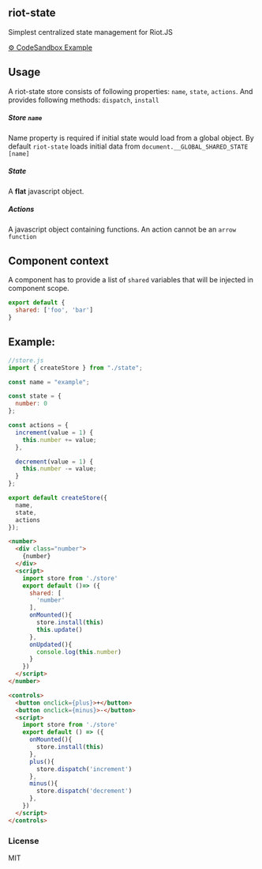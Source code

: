 ## riot-state

Simplest centralized state management for Riot.JS

[⚙ CodeSandbox Example](https://codesandbox.io/s/goofy-satoshi-dbul6)


## Usage

A riot-state store consists of following properties: `name`, `state`, `actions`. And provides following methods: `dispatch`, `install`

##### Store `name`
Name property is required if initial state would load from a global object.
By default `riot-state` loads initial data from `document.__GLOBAL_SHARED_STATE [name]`

##### State
A **flat** javascript object.

##### Actions
A javascript object containing functions. An action cannot be an `arrow function`


## Component context 
A component has to provide a list of `shared` variables that will be injected in component scope.
```javascript
export default {
  shared: ['foo', 'bar']
}
```



## Example:

```javascript
//store.js
import { createStore } from "./state";

const name = "example";

const state = {
  number: 0
};

const actions = {
  increment(value = 1) {
    this.number += value;
  },

  decrement(value = 1) {
    this.number -= value;
  }
};

export default createStore({
  name,
  state,
  actions
});

```

```html
<number>
  <div class="number">
    {number}
  </div>
  <script>
    import store from './store'
    export default ()=> ({
      shared: [
        'number'
      ],
      onMounted(){
        store.install(this)
        this.update()
      },
      onUpdated(){
        console.log(this.number)
      }
    })
  </script>
</number>
```

```html
<controls>
  <button onclick={plus}>+</button>
  <button onclick={minus}>-</button>
  <script>
    import store from './store'
    export default () => ({
      onMounted(){
        store.install(this)
      },
      plus(){
        store.dispatch('increment')
      },
      minus(){
        store.dispatch('decrement')
      },
    })
  </script>
</controls>
```

### License

MIT

